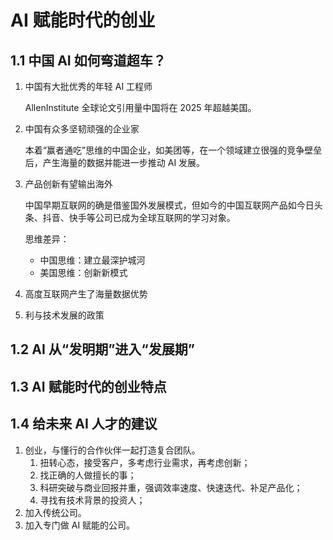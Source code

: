 # AI 赋能时代的创业

## 1.1 中国 AI 如何弯道超车？

1. 中国有大批优秀的年轻 AI 工程师

   AllenInstitute 全球论文引用量中国将在 2025 年超越美国。

2. 中国有众多坚韧顽强的企业家

   本着“赢者通吃”思维的中国企业，如美团等，在一个领域建立很强的竞争壁垒后，产生海量的数据并能进一步推动 AI 发展。

3. 产品创新有望输出海外

   中国早期互联网的确是借鉴国外发展模式，但如今的中国互联网产品如今日头条、抖音、快手等公司已成为全球互联网的学习对象。

   思维差异：

   - 中国思维：建立最深护城河
   - 美国思维：创新新模式

4. 高度互联网产生了海量数据优势

5. 利与技术发展的政策

## 1.2 AI 从“发明期”进入“发展期”

## 1.3 AI 赋能时代的创业特点

## 1.4 给未来 AI 人才的建议

1. 创业，与懂行的合作伙伴一起打造复合团队。
   1. 扭转心态，接受客户，多考虑行业需求，再考虑创新；
   2. 找正确的人做擅长的事；
   3. 科研突破与商业回报并重，强调效率速度、快速迭代、补足产品化；
   4. 寻找有技术背景的投资人；
2. 加入传统公司。
3. 加入专门做 AI 赋能的公司。
